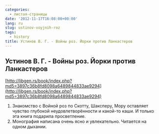```yaml
---
categories:
  - листая-страницы
date: '2012-11-17T16:08:00+00:00'
lang: ru
slug: ustinov-voyjnih-roz
tags:
  - history
title: Устинов В. Г. - Войны роз. Йорки против Ланкастеров
---
```



## Устинов В. Г. - Войны роз. Йорки против Ланкастеров ####
[http://libgen.rs/book/index.php?md5=3897c36b8fd8098a6489844833ae9294](http://libgen.rs/book/index.php?md5=3897c36b8fd8098a6489844833ae9294)  

1. Знакомство с Войной роз по Скотту, Шаксперу, Мору оставляет чувство глубокой неудовлетворённости и какой-то каши. И только эта книга подарила просветление.  
2. Монография написана очень ясно и увлекательно. Читается на одном дыхании.